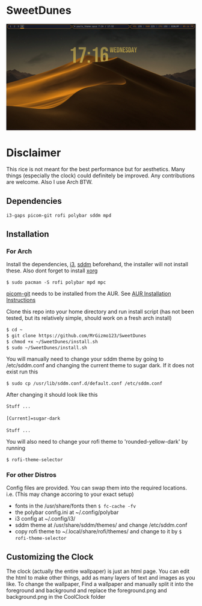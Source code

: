 # SweetDunes
![Preview](screenshots/desktop.png)

# Disclaimer

This rice is not meant for the best performance but for aesthetics. Many things (especially the clock) could definitely be improved. Any contributions are welcome. Also I use Arch BTW.

## Dependencies

```
i3-gaps picom-git rofi polybar sddm mpd
```

## Installation

### For Arch

Install the dependencies, [i3](https://wiki.archlinux.org/title/I3), [sddm](https://wiki.archlinux.org/title/SDDM) beforehand, the installer will not install these. Also dont forget to install [xorg](https://wiki.archlinux.org/title/Xorg)

```
$ sudo pacman -S rofi polybar mpd mpc
```
[picom-git](https://aur.archlinux.org/packages/picom-git) needs to be installed from the AUR. See [AUR Installation Instructions](https://wiki.archlinux.org/title/Arch_User_Repository)

Clone this repo into your home directory and run install script (has not been tested, but its relatively simple, should work on a fresh arch install)
```
$ cd ~
$ git clone https://github.com/MrGizmo123/SweetDunes
$ chmod +x ~/SweetDunes/install.sh
$ sudo ~/SweetDunes/install.sh
```

You will manually need to change your sddm theme by going to /etc/sddm.conf and changing the current theme to sugar dark. 
If it does not exist run this
```
$ sudo cp /usr/lib/sddm.conf.d/default.conf /etc/sddm.conf
```

After changing it should look like this
```
Stuff ... 

[Current]=sugar-dark

Stuff ...
```

You will also need to change your rofi theme to 'rounded-yellow-dark' by running
```
$ rofi-theme-selector
```

### For other Distros

Config files are provided. You can swap them into the required locations. i.e. (This may change accoring to your exact setup)
* fonts in the /usr/share/fonts then `$ fc-cache -fv` 
* the polybar config.ini at ~/.config/polybar 
* i3 config at ~/.config/i3/ 
* sddm theme at /usr/share/sddm/themes/ and change /etc/sddm.conf
* copy rofi theme to ~/.local/share/rofi/themes/ and change to it by `$ rofi-theme-selector`

## Customizing the Clock

The clock (actually the entire wallpaper) is just an html page. You can edit the html to make other things, add as many layers of text and images as you like. To change the wallpaper, Find a wallpaper and manually split it into the foreground and background and replace the foreground.png and background.png in the CoolClock folder
